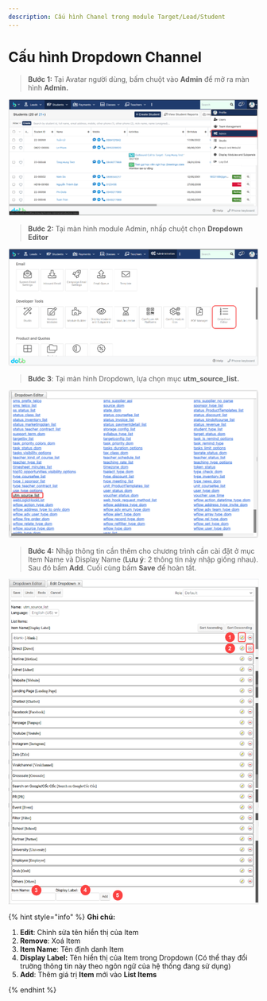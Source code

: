 ```yaml
---
description: Cấu hình Chanel trong module Target/Lead/Student
---
```


# Cấu hình Dropdown Channel

> **Bước 1:**  Tại Avatar người dùng, bấm chuột vào **Admin** để mở ra màn hình **Admin.**

![](<../../.gitbook/assets/image (2) (1) (1) (2).png>)

> **Bước 2:** Tại màn hình module Admin, nhấp chuột chọn **Dropdown Editor**

![](<../../.gitbook/assets/image (3) (2).png>)

> **Bước 3**: Tại màn hình Dropdown, lựa chọn mục **utm\_source\_list.**

![](<../../.gitbook/assets/image (3) (3) (1).png>)

> **Bước 4:** Nhập thông tin cần thêm cho chương trình cần cài đặt ở mục Item Name và Display Name (**Lưu ý**: 2 thông tin này nhập giống nhau). Sau đó bấm **Add**. Cuối cùng bấm **Save** để hoàn tất.

![](<../../.gitbook/assets/image (3) (1) (1).png>)

{% hint style="info" %}
**Ghi chú:**&#x20;

1. **Edit**: Chỉnh sửa tên hiển thị của Item
2. **Remove**: Xoá Item
3. **Item Name**: Tên định danh Item
4. **Display Label:** Tên hiển thị của Item trong Dropdown (Có thể thay đổi trường thông tin này theo ngôn ngữ của hệ thống đang sử dụng)
5.  **Add**: Thêm giá trị **Item** mới vào **List Items**


{% endhint %}
